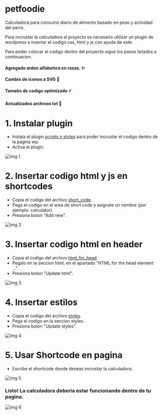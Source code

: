 # petfoodie
Calculadora para consumo diario de alimento basado en peso y actividad del perro.

Para incrustar la calculadora al proyecto es necesario utilizar un plugin de wordpress e insertar el codigo css, html y js con ayuda de este.

Para poder colocar el codigo dentro del proyecto sigue los pasos listados a continuacion.

#### Agregado orden alfabetico en razas. :sparkles:
#### Cambio de iconos a SVG :bento:
#### Tamaño de codigo optimizado :zap:
#### Actualizados archivos txt :pencil:

# 1. Instalar plugin

* Instala el plugin [scripts n styles](https://wordpress.org/plugins/scripts-n-styles/) para poder incrustar el codigo dentro de la pagina wp. 
* Activa el plugin.

<img src="https://i.imgur.com/0oRcZvA.png"
     alt="img 1"/>

# 2. Insertar codigo html y js en shortcodes

*  Copia el codigo del archivo [short_code](https://github.com/David1906/petfoodie/blob/master/short_code).
*  Pega el codigo en el area de short code y asignale un nombre (por ejemplo. calculator).
* Presiona boton "Add new".

<img src="https://i.imgur.com/1PfBrIf.png"
     alt="img 2"/>

# 3. Insertar codigo html en header

* Copia el codigo del archivo [html_for_head](https://github.com/David1906/petfoodie/blob/master/html_for_head).
* Pegalo en la seccion html, en el apartado "HTML for the head element ...".
* Presiona boton "Update html".

<img src="https://i.imgur.com/WAHSjVk.png"
     alt="img 3"/>

# 4. Insertar estilos

* Copia el codigo del archivo [styles](https://github.com/David1906/petfoodie/blob/master/styles).
* Pega el codigo en la seccion styles.
* Presiona boton "Update styles".

<img src="https://i.imgur.com/oemDg7w.png"
     alt="img 4"/>

# 5. Usar Shortcode en pagina

* Escribe el shortcode donde deseas incrustar la calculadora.

<img src="https://i.imgur.com/ObHCXtK.png"
     alt="img 5"/>

### Listo! La calculadora deberia estar funcionando dentro de tu pagina.

<img src="https://i.imgur.com/z8MUwcF.png"
     alt="img 6"/>

